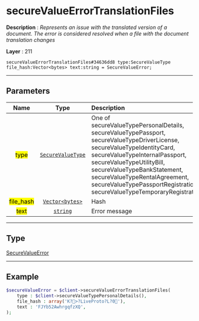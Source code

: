 # secureValueErrorTranslationFiles

**Description** : *Represents an issue with the translated version of a document. The error is considered resolved when a file with the document translation changes*

**Layer** : 211

```tl
secureValueErrorTranslationFiles#34636dd8 type:SecureValueType file_hash:Vector<bytes> text:string = SecureValueError;
```

---

## Parameters

| Name | Type | Description |
| :---: | :---: | :--- |
| <mark>type</mark> | [`SecureValueType`](type/SecureValueType) | One of secureValueTypePersonalDetails, secureValueTypePassport, secureValueTypeDriverLicense, secureValueTypeIdentityCard, secureValueTypeInternalPassport, secureValueTypeUtilityBill, secureValueTypeBankStatement, secureValueTypeRentalAgreement, secureValueTypePassportRegistration, secureValueTypeTemporaryRegistration |
| <mark>file_hash</mark> | [`Vector<bytes>`](type/bytes) | Hash |
| <mark>text</mark> | [`string`](type/string) | Error message |

---

## Type

[SecureValueError](type/SecureValueError)

---

## Example

```php
$secureValueError = $client->secureValueErrorTranslationFiles(
	type : $client->secureValueTypePersonalDetails(),
	file_hash : array('K?>?LiveProto?L?0'),
	text : 'FJYb52AwhrgqfzXQ',
);
```